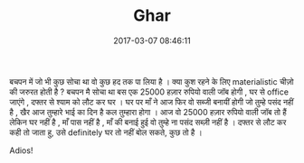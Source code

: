 ﻿---
layout: post
title:  "Ghar"
date:   2017-03-07 08:46:11
categories: general
---

बचपन में जो भी कुछ सोचा था वो कुछ हद तक पा लिया है । क्या कुश रहने के लिए materialistic चीज़ो की जरुरत होती है ? बचपन मै सोचा था बस एक 25000 हज़ार रुपियो वाली जॉब होगी , घर से office जाएंगे , दफ्तर से श्याम को लौट कर घर ।  घर पर माँ ने आज फिर वो सब्जी बनायीं होगी जो तुम्हे पसंद नहीं है , खैर आज तुम्हारे भाई का दिन है कल तुम्हारा होगा । आज वो 25000 हज़ार रुपियो वाली जॉब तो हैं  लेकिन घर नहीं है , माँ पास नहीं है , माँ की बनाई हुई वो तुम्हे ना पसंद सब्ज़ी नहीं है । दफ्तर से लौट कर कही तो जाता हु, उसे definitely घर तो नहीं बोल सकते, कुछ तो है ।  


Adios!

